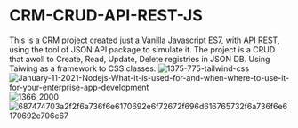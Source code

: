 # CRM-CRUD-API-REST-JS

This is a CRM project created just a Vanilla Javascript ES7, with API REST, using the tool of JSON API package to simulate it.
The project is a CRUD that awoll to Create, Read, Update, Delete registries in JSON DB.
Using Taiwing as a framework to CSS classes.
![1375-775-tailwind-css](https://user-images.githubusercontent.com/29735491/187693263-072db260-9207-4a34-be1d-18e9ca2de2d6.png)![January-11-2021-Nodejs-What-it-is-used-for-and-when-where-to-use-it-for-your-enterprise-app-development](https://user-images.githubusercontent.com/29735491/187693620-208fa5b6-6a80-41b6-96c7-8c3bbed01ff1.jpg)
![1366_2000](https://user-images.githubusercontent.com/29735491/187693656-7b316fa7-04e0-4378-917b-c8faf10d8881.png)
![687474703a2f2f6a736f6e6170692e6f72672f696d616765732f6a736f6e6170692e706e67](https://user-images.githubusercontent.com/29735491/187693699-3b0bbad2-2073-4ce0-95be-d1bbce263f93.png)
